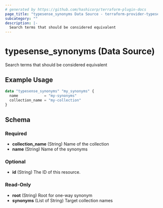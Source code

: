 ```yaml
---
# generated by https://github.com/hashicorp/terraform-plugin-docs
page_title: "typesense_synonyms Data Source - terraform-provider-typesense"
subcategory: ""
description: |-
  Search terms that should be considered equivalent
---
```


# typesense_synonyms (Data Source)

Search terms that should be considered equivalent

## Example Usage

```terraform
data "typesense_synonyms" "my_synonyms" {
  name            = "my-synonyms"
  collection_name = "my-collection"
}
```

<!-- schema generated by tfplugindocs -->
## Schema

### Required

- **collection_name** (String) Name of the collection
- **name** (String) Name of the synonyms

### Optional

- **id** (String) The ID of this resource.

### Read-Only

- **root** (String) Root for one-way synonym
- **synonyms** (List of String) Target collection names


